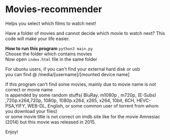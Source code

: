 # Movies-recommender
Helps you select which films to watch next!

Have a folder of movies and cannot decide which movie to watch next?
This code will make your life easier. 

**How to run this program** 
`python3 main.py`  
Choose the folder which contains movies  
Now open `index.html` file in the same folder   
  	
For ubuntu users, if you can't find your external hard disk or usb   
you can find @ /media/[username]/[mounted device name]  

If this program can't find some movies, mainly due to movie name is not correct or movie name   
is appended by some random stuffs( BluRay, m1080p , m720p, (E-Subs) ,720p.x264,720p, 1080p, 1080p.x264, x265, x264, 10bit, 6CH, HEVC-PSA,YIFY, WEB-DL,  English, or some common user of torrent from whom you download your files)    
or some movie title is not correct on imdb site like for the movie Amnesiac (2014) but this movie was released in 2015.  

  
Enjoy!